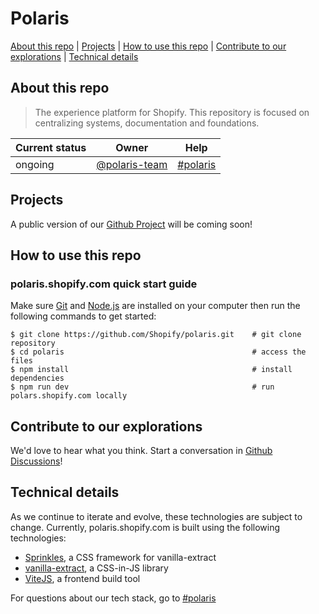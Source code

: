 # Polaris

[About this repo](#about-this-repo) | [Projects](#projects) | [How to use this repo](#how-to-use-this-repo) | [Contribute to our explorations](#contribute-to-our-explorations) | [Technical details](#technical-details)

## About this repo

> The experience platform for Shopify. This repository is focused on centralizing systems, documentation and foundations.

| Current status | Owner                                                                       | Help                                                               |
| -------------- | --------------------------------------------------------------------------- | ------------------------------------------------------------------ |
| ongoing        | [@polaris-team](https://github.com/orgs/Shopify/teams/polaris-team/members) | [#polaris](https://shopify.slack.com/app_redirect?channel=polaris) |

## Projects

A public version of our [Github Project](https://github.com/orgs/Shopify/projects/2250/views/5?type=beta) will be coming soon!

## How to use this repo

### polaris.shopify.com quick start guide

Make sure [Git](https://git-scm.com/downloads) and [Node.js](https://nodejs.org/en/) are installed on your computer then run the following commands to get started:

```shell
$ git clone https://github.com/Shopify/polaris.git    # git clone repository
$ cd polaris                                          # access the files
$ npm install                                         # install dependencies
$ npm run dev                                         # run polars.shopify.com locally
```

## Contribute to our explorations

We'd love to hear what you think. Start a conversation in [Github Discussions](https://github.com/Shopify/polaris/discussions)!

## Technical details

As we continue to iterate and evolve, these technologies are subject to change. Currently, polaris.shopify.com is built using the following technologies:

- [Sprinkles](https://github.com/seek-oss/vanilla-extract/tree/master/packages/sprinkles), a CSS framework for vanilla-extract
- [vanilla-extract](https://vanilla-extract.style), a CSS-in-JS library
- [ViteJS](https://vitejs.dev), a frontend build tool

For questions about our tech stack, go to [#polaris](https://shopify.slack.com/app_redirect?channel=polaris)
